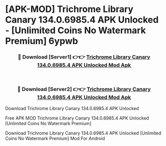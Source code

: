 # [APK-MOD] Trichrome Library Canary 134.0.6985.4 APK Unlocked - [Unlimited Coins No Watermark Premium] 6ypwb



<div align="center">
<h3>🔴 Download [Server1] 👉👉 <a href="https://momento.my/?title=Trichrome_Library_Canary_134.0.6985.4_APK_Unlocked">Trichrome Library Canary 134.0.6985.4 APK Unlocked Mod Apk</a></h3><br>

<h3>🔴 Download [Server2] 👉👉 <a href="https://momento.my/?title=Trichrome_Library_Canary_134.0.6985.4_APK_Unlocked">Trichrome Library Canary 134.0.6985.4 APK Unlocked Mod Apk</a></h3>
</div>



Download Trichrome Library Canary 134.0.6985.4 APK Unlocked 

Free APK MOD Trichrome Library Canary 134.0.6985.4 APK Unlocked [Unlimited Coins No Watermark Premium]

Download Trichrome Library Canary 134.0.6985.4 APK Unlocked [Unlimited Coins No Watermark Premium] Mod For Android
